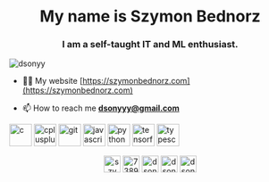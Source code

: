 <h1 align="center">My name is Szymon Bednorz</h1>
<h3 align="center">I am a self-taught IT and ML enthusiast.</h3>

<p align="left"> <img src="https://komarev.com/ghpvc/?username=dsonyy" alt="dsonyy" /> </p>

- 👨‍💻 My website [https://szymonbednorz.com](https://szymonbednorz.com)

- 📫 How to reach me **dsonyyy@gmail.com**

<p align="left"><img src="https://devicons.github.io/devicon/devicon.git/icons/c/c-original.svg" alt="c" width="40" height="40"/> <img src="https://devicons.github.io/devicon/devicon.git/icons/cplusplus/cplusplus-original.svg" alt="cplusplus" width="40" height="40"/> <img src="https://www.vectorlogo.zone/logos/git-scm/git-scm-icon.svg" alt="git" width="40" height="40"/> <img src="https://devicons.github.io/devicon/devicon.git/icons/javascript/javascript-original.svg" alt="javascript" width="40" height="40"/> <img src="https://devicons.github.io/devicon/devicon.git/icons/python/python-original.svg" alt="python" width="40" height="40"/> <img src="https://www.vectorlogo.zone/logos/tensorflow/tensorflow-icon.svg" alt="tensorflow" width="40" height="40"/> <img src="https://devicons.github.io/devicon/devicon.git/icons/typescript/typescript-original.svg" alt="typescript" width="40" height="40"/></p><p align="center">
<a href="https://linkedin.com/in/szymonbednorz" target="blank"><img align="center" src="https://cdn.jsdelivr.net/npm/simple-icons@3.0.1/icons/linkedin.svg" alt="szymonbednorz" height="30" width="30" /></a>
<a href="https://stackoverflow.com/users/7389107" target="blank"><img align="center" src="https://cdn.jsdelivr.net/npm/simple-icons@3.0.1/icons/stackoverflow.svg" alt="7389107" height="30" width="30" /></a>
<a href="https://kaggle.com/dsonyy" target="blank"><img align="center" src="https://cdn.jsdelivr.net/npm/simple-icons@3.0.1/icons/kaggle.svg" alt="dsonyy" height="30" width="30" /></a>
<a href="https://fb.com/dsonyy" target="blank"><img align="center" src="https://cdn.jsdelivr.net/npm/simple-icons@3.0.1/icons/facebook.svg" alt="dsonyy" height="30" width="30" /></a>
<a href="https://instagram.com/dsonyy" target="blank"><img align="center" src="https://cdn.jsdelivr.net/npm/simple-icons@3.0.1/icons/instagram.svg" alt="dsonyy" height="30" width="30" /></a>
</p>